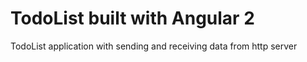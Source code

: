 # TodoList built with Angular 2
TodoList application with sending and receiving data from http server

